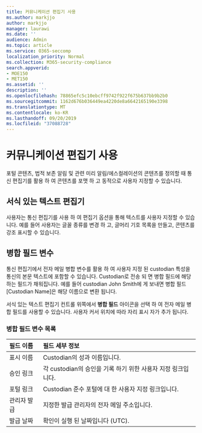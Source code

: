 ```yaml
---
title: 커뮤니케이션 편집기 사용
ms.author: markjjo
author: markjjo
manager: laurawi
ms.date: ''
audience: Admin
ms.topic: article
ms.service: O365-seccomp
localization_priority: Normal
ms.collection: M365-security-compliance
search.appverid:
- MOE150
- MET150
ms.assetid: ''
description: ''
ms.openlocfilehash: 78865efc5c10ebcff9742f922f675b637bb9b2b0
ms.sourcegitcommit: 1162d676b036449ea4220de8a6642165190e3398
ms.translationtype: MT
ms.contentlocale: ko-KR
ms.lasthandoff: 09/20/2019
ms.locfileid: "37088728"
---
```

# <a name="use-the-communications-editor"></a>커뮤니케이션 편집기 사용

포털 콘텐츠, 법적 보존 알림 및 관련 미리 알림/에스컬레이션의 콘텐츠를 정의할 때 통신 편집기를 활용 하 여 콘텐츠를 포맷 하 고 동적으로 사용자 지정할 수 있습니다.

## <a name="rich-text-editor"></a>서식 있는 텍스트 편집기 

사용자는 통신 편집기를 사용 하 여 편집기 옵션을 통해 텍스트를 사용자 지정할 수 있습니다. 예를 들어 사용자는 글꼴 종류를 변경 하 고, 글머리 기호 목록을 만들고, 콘텐츠를 강조 표시할 수 있습니다. 

## <a name="merge-field-variables"></a>병합 필드 변수

통신 편집기에서 전자 메일 병합 변수를 활용 하 여 사용자 지정 된 custodian 특성을 통신의 본문 텍스트에 포함할 수 있습니다. Custodian로 전송 되 면 병합 필드에 해당 하는 필드가 채워집니다. 예를 들어 custodian John Smith에 게 보내면 병합 필드 [Custodian Name]은 해당 이름으로 변환 됩니다. 

서식 있는 텍스트 편집기 컨트롤 위쪽에서 **병합 필드** 아이콘을 선택 하 여 전자 메일 병합 필드를 사용할 수 있습니다. 사용자 커서 위치에 따라 자리 표시 자가 추가 됩니다. 

### <a name="list-of-merge-field-variables"></a>병합 필드 변수 목록

| 필드 이름                  | 필드 세부 정보 | 
| :------------------- | :------------------- |
| 표시 이름  | Custodian의 성과 이름입니다. | 
| 승인 링크 | 각 custodian의 승인을 기록 하기 위한 사용자 지정 링크입니다.|                 |
| 포털 링크     | Custodian 준수 포털에 대 한 사용자 지정 링크입니다.|                |
| 관리자 발급                   | 지정한 발급 관리자의 전자 메일 주소입니다.|                   |
| 발급 날짜                   | 확인이 실행 된 날짜입니다 (UTC).              |
